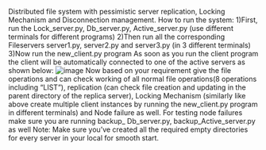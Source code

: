 Distributed file system with pessimistic server replication, Locking Mechanism and Disconnection management.
How to run the system:
	1)First, run the Lock_server.py, Db_server.py, Active_server.py (use different terminals for different programs)
 	2)Then run all the corresponding Fileservers server1.py, server2.py and server3.py (in 3 different terminals)
	3)Now run the new_client.py program
	As soon as you run the client program the client will be automatically connected to one of the active servers as shown below:
 	![image](https://github.com/user-attachments/assets/3a5125dd-5991-49dc-a83d-284afea9b176)
	Now based on your requirement give the file operations and can check working of all normal file 
 	operations(8 operations including “LIST”), replication (can check file creation and updating in the parent directory of the replica server), 
	Locking Mechanism (similarly like above create multiple client instances by running the new_client.py program in different terminals) and Node failure as well.
 	For testing node failures make sure you are running backup_ Db_server.py, backup_Active_server.py as well
Note: Make sure you’ve created all the required empty directories for every server in your local for smooth start.
